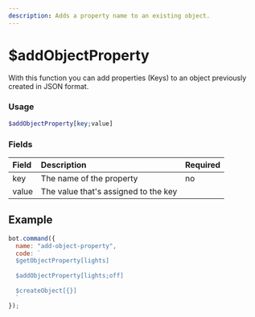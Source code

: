 ```yaml
---
description: Adds a property name to an existing object.
---
```


# $addObjectProperty

With this function you can add properties \(Keys\) to an object previously created in JSON format.

### Usage

```php
$addObjectProperty[key;value]
```

### Fields

| Field | Description | Required |
| :--- | :--- | :--- |
| key | The name of the property | no |
| value | The value that's assigned to the key

## Example

```javascript
bot.command({
  name: "add-object-property",
  code: `
  $getObjectProperty[lights]
  
  $addObjectProperty[lights;off]
  
  $createObject[{}]
  `
});
```

